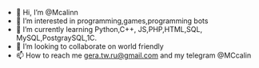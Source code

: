 - 👋 Hi, I’m @Mcalinn
- 👀 I’m interested in programming,games,programming bots 
- 🌱 I’m currently learning Python,C++, JS,PHP,HTML,SQL, MySQL,PostgraySQL,1C. 
- 💞️ I’m looking to collaborate on world friendly 
- 📫 How to reach me gera.tw.ru@gmail.com and my telegram @MCcalin

<!---
Mcalinn/Mcalinn is a ✨ special ✨ repository because its `README.md` (this file) appears on your GitHub profile.
You can click the Preview link to take a look at your changes.
--->
